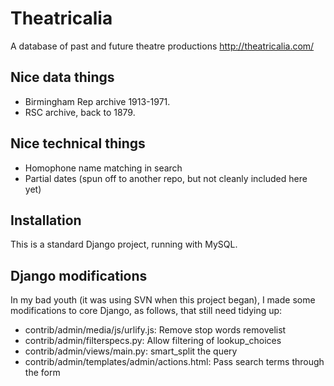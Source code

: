 Theatricalia
============

A database of past and future theatre productions
http://theatricalia.com/

Nice data things
----------------

* Birmingham Rep archive 1913-1971.
* RSC archive, back to 1879.

Nice technical things
---------------------

* Homophone name matching in search
* Partial dates (spun off to another repo, but not cleanly included here yet)

Installation
------------

This is a standard Django project, running with MySQL.

Django modifications
--------------------

In my bad youth (it was using SVN when this project began), I made some
modifications to core Django, as follows, that still need tidying up:
* contrib/admin/media/js/urlify.js: Remove stop words removelist
* contrib/admin/filterspecs.py: Allow filtering of lookup_choices
* contrib/admin/views/main.py: smart_split the query
* contrib/admin/templates/admin/actions.html: Pass search terms through the form
